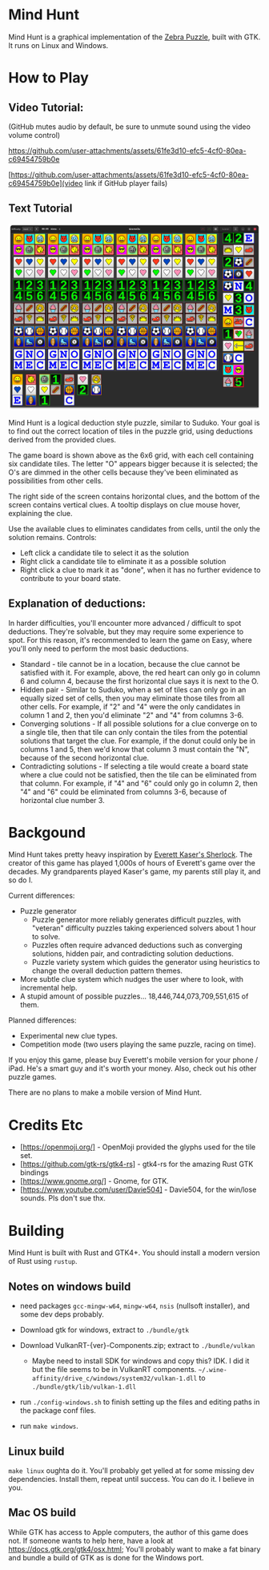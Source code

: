 # Mind Hunt

Mind Hunt is a graphical implementation of the [Zebra Puzzle](https://en.wikipedia.org/wiki/Zebra_Puzzle), built with GTK. It runs on Linux and Windows.

# How to Play

## Video Tutorial:

(GitHub mutes audio by default, be sure to unmute sound using the video volume control)

https://github.com/user-attachments/assets/61fe3d10-efc5-4cf0-80ea-c69454759b0e

[https://github.com/user-attachments/assets/61fe3d10-efc5-4cf0-80ea-c69454759b0e](video link if GitHub player fails)

## Text Tutorial

![Mind Hunt Hard Puzzle](docs/6x6-screeen.png)

Mind Hunt is a logical deduction style puzzle, similar to Suduko. Your goal is to find out the correct location of tiles in the puzzle grid, using deductions derived from the provided clues.

The game board is shown above as the 6x6 grid, with each cell containing six candidate tiles. The letter "O" appears bigger because it is selected; the O's are dimmed in the other cells because they've been eliminated as possibilities from other cells.

The right side of the screen contains horizontal clues, and the bottom of the screen contains vertical clues. A tooltip displays on clue mouse hover, explaining the clue.

Use the available clues to eliminates candidates from cells, until the only the solution remains. Controls:

- Left click a candidate tile to select it as the solution
- Right click a candidate tile to eliminate it as a possible solution
- Right click a clue to mark it as "done", when it has no further evidence to contribute to your board state.

## Explanation of deductions:

In harder difficulties, you'll encounter more advanced / difficult to spot deductions. They're solvable, but they may require some experience to spot. For this reason, it's recommended to learn the game on Easy, where you'll only need to perform the most basic deductions.

- Standard - tile cannot be in a location, because the clue cannot be satisfied with it. For example, above, the red heart can only go in column 6 and column 4, because the first horizontal clue says it is next to the O.
- Hidden pair - Similar to Suduko, when a set of tiles can only go in an equally sized set of cells, then you may eliminate those tiles from all other cells. For example, if "2" and "4" were the only candidates in column 1 and 2, then you'd eliminate "2" and "4" from columns 3-6.
- Converging solutions - If all possible solutions for a clue converge on to a single tile, then that tile can only contain the tiles from the potential solutions that target the clue. For example, if the donut could only be in columns 1 and 5, then we'd know that column 3 must contain the "N", because of the second horizontal clue.
- Contradicting solutions - If selecting a tile would create a board state where a clue could not be satisfied, then the tile can be eliminated from that column. For example, if "4" and "6" could only go in column 2, then "4" and "6" could be eliminated from columns 3-6, because of horizontal clue number 3.

# Backgound

Mind Hunt takes pretty heavy inspiration by [Everett Kaser's Sherlock](https://www.kaser.com/home.html). The creator of this game has played 1,000s of hours of Everett's game over the decades. My grandparents played Kaser's game, my parents still play it, and so do I.

Current differences:

- Puzzle generator
  - Puzzle generator more reliably generates difficult puzzles, with "veteran" difficulty puzzles taking experienced solvers about 1 hour to solve.
  - Puzzles often require advanced deductions such as converging solutions, hidden pair, and contradicting solution deductions.
  - Puzzle variety system which guides the generator using heuristics to change the overall deduction pattern themes.
- More subtle clue system which nudges the user where to look, with incremental help.
- A stupid amount of possible puzzles... 18,446,744,073,709,551,615 of them.


Planned differences:

- Experimental new clue types.
- Competition mode (two users playing the same puzzle, racing on time).

If you enjoy this game, please buy Everett's mobile version for your phone / iPad. He's a smart guy and it's worth your money. Also, check out his other puzzle games.

There are no plans to make a mobile version of Mind Hunt.

# Credits Etc

- [https://openmoji.org/] - OpenMoji provided the glyphs used for the tile set.
- [https://github.com/gtk-rs/gtk4-rs] - gtk4-rs for the amazing Rust GTK bindings
- [https://www.gnome.org/] - Gnome, for GTK.
- [https://www.youtube.com/user/Davie504] - Davie504, for the win/lose sounds. Pls don't sue thx.

# Building

Mind Hunt is built with Rust and GTK4+. You should install a modern version of Rust using `rustup`.

## Notes on windows build

- need packages `gcc-mingw-w64`, `mingw-w64`, `nsis` (nullsoft installer), and some dev deps probably.
- Download gtk for windows, extract to `./bundle/gtk`
- Download VulkanRT-{ver}-Components.zip; extract to `./bundle/vulkan`
  - Maybe need to install SDK for windows and copy this? IDK. I did it but the file seems to be in VulkanRT components. `~/.wine-affinity/drive_c/windows/system32/vulkan-1.dll` to `./bundle/gtk/lib/vulkan-1.dll`
- run `./config-windows.sh` to finish setting up the files and editing paths in the package conf files.

- run `make windows`.

## Linux build

`make linux` oughta do it. You'll probably get yelled at for some missing dev dependencies. Install them, repeat until success. You can do it. I believe in you.

## Mac OS build

While GTK has access to Apple computers, the author of this game does not. If someone wants to help here, have a look at https://docs.gtk.org/gtk4/osx.html; You'll probably want to make a fat binary and bundle a build of GTK as is done for the Windows port.
